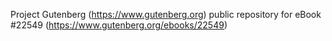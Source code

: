 Project Gutenberg (https://www.gutenberg.org) public repository for eBook #22549 (https://www.gutenberg.org/ebooks/22549)

